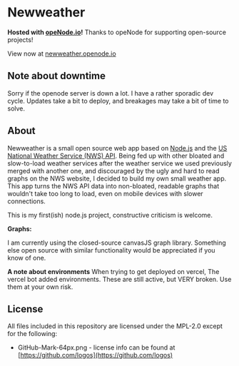 # Newweather
**Hosted with [opeNode.io](https://www.openode.io)!** Thanks to opeNode for supporting open-source projects!

View now at [newweather.openode.io](https://newweather.openode.io/)

## Note about downtime
Sorry if the openode server is down a lot. I have a rather sporadic dev cycle. Updates take a bit to deploy, and breakages may take a bit of time to solve.

## About
Newweather is a small open source web app based on [Node.js](https://nodejs.org/en/) and the [US National Weather Service (NWS) API](https://www.weather.gov/documentation/services-web-api). Being fed up with other bloated and slow-to-load weather services after the weather service we used previously merged with another one, and discouraged by the ugly and hard to read graphs on the NWS website, I decided to build my own small weather app. This app turns the NWS API data into non-bloated, readable graphs that wouldn't take too long to load, even on mobile devices with slower connections.

This is my first(ish) node.js project, constructive criticism is welcome.

**Graphs:**

I am currently using the closed-source canvasJS graph library.
Something else open source with similar functionality would be appreciated if you know of one.

**A note about environments**
When trying to get deployed on vercel, The vercel bot added environments. These are still active, but VERY broken. Use them at your own risk.

## License

All files included in this repository are licensed under the MPL-2.0 except for the following:

* GitHub-Mark-64px.png - license info can be found at [https://github.com/logos](https://github.com/logos)
